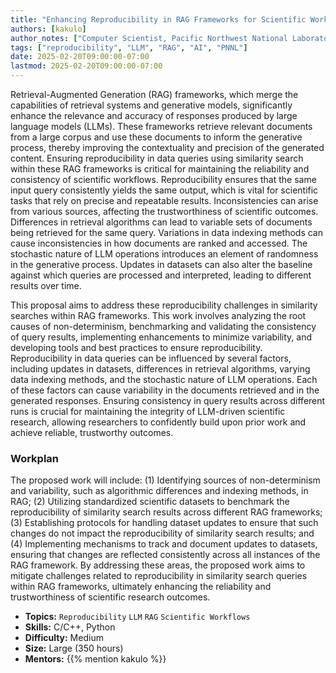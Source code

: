 ```yaml
---
title: "Enhancing Reproducibility in RAG Frameworks for Scientific Workflows"
authors: [kakulo]
author_notes: ["Computer Scientist, Pacific Northwest National Laboratory"]
tags: ["reproducibility", "LLM", "RAG", "AI", "PNNL"]
date: 2025-02-20T09:00:00-07:00
lastmod: 2025-02-20T09:00:00-07:00
---
```


Retrieval-Augmented Generation (RAG) frameworks, which merge the capabilities of retrieval systems and generative models, significantly enhance the relevance and accuracy of responses produced by large language models (LLMs). These frameworks retrieve relevant documents from a large corpus and use these documents to inform the generative process, thereby improving the contextuality and precision of the generated content. Ensuring reproducibility in data queries using similarity search within these RAG frameworks is critical for maintaining the reliability and consistency of scientific workflows. Reproducibility ensures that the same input query consistently yields the same output, which is vital for scientific tasks that rely on precise and repeatable results. Inconsistencies can arise from various sources, affecting the trustworthiness of scientific outcomes. Differences in retrieval algorithms can lead to variable sets of documents being retrieved for the same query. Variations in data indexing methods can cause inconsistencies in how documents are ranked and accessed. The stochastic nature of LLM operations introduces an element of randomness in the generative process. Updates in datasets can also alter the baseline against which queries are processed and interpreted, leading to different results over time. 

This proposal aims to address these reproducibility challenges in similarity searches within RAG frameworks. This work involves analyzing the root causes of non-determinism, benchmarking and validating the consistency of query results, implementing enhancements to minimize variability, and developing tools and best practices to ensure reproducibility. Reproducibility in data queries can be influenced by several factors, including updates in datasets, differences in retrieval algorithms, varying data indexing methods, and the stochastic nature of LLM operations. Each of these factors can cause variability in the documents retrieved and in the generated responses. Ensuring consistency in query results across different runs is crucial for maintaining the integrity of LLM-driven scientific research, allowing researchers to confidently build upon prior work and achieve reliable, trustworthy outcomes.

### Workplan

The proposed work will include: (1) Identifying sources of non-determinism and variability, such as algorithmic differences and indexing methods, in RAG; (2) Utilizing standardized scientific datasets to benchmark the reproducibility of similarity search results across different RAG frameworks; (3) Establishing protocols for handling dataset updates to ensure that such changes do not impact the reproducibility of similarity search results; and (4) Implementing mechanisms to track and document updates to datasets, ensuring that changes are reflected consistently across all instances of the RAG framework. By addressing these areas, the proposed work aims to mitigate challenges related to reproducibility in similarity search queries within RAG frameworks, ultimately enhancing the reliability and trustworthiness of scientific research outcomes.

- **Topics:** `Reproducibility` `LLM` `RAG` `Scientific Workflows`
- **Skills:** C/C++, Python
- **Difficulty:** Medium
- **Size:** Large (350 hours)
- **Mentors:** {{% mention kakulo %}}
